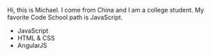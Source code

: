 Hi, this is Michael. I come from China and I am a college student.
My favorite Code School path is JavaScript.
* JavaScript
* HTML & CSS
* AngularJS
